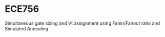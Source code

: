 # ECE756
Simultaneous gate sizing and Vt assignment using Fanin/Fanout ratio and Simulated Annealing
